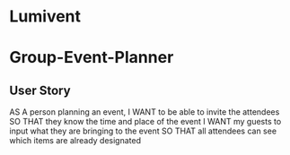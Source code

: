 # Lumivent
# Group-Event-Planner

## User Story
AS A person planning an event,
I WANT to be able to invite the attendees
SO THAT they know the time and place of the event
I WANT my guests to input what they are bringing to the event
SO THAT all attendees can see which items are already designated